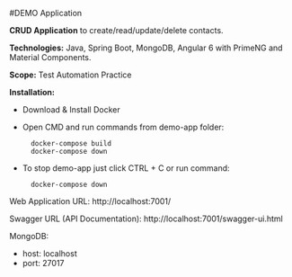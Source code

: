 #DEMO Application

<b>CRUD Application</b> to create/read/update/delete contacts. 

<b>Technologies:</b> Java, Spring Boot, MongoDB, Angular 6 with PrimeNG and Material Components.

<b>Scope:</b> Test Automation Practice

<b>Installation:</b>
- Download & Install Docker
- Open CMD and run commands from demo-app folder:

        docker-compose build
        docker-compose down
- To stop demo-app just click CTRL + C or run command:

        docker-compose down

Web Application URL: http://localhost:7001/

Swagger URL (API Documentation): http://localhost:7001/swagger-ui.html

MongoDB:
- host: localhost
- port: 27017
